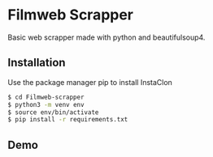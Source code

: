 # Filmweb Scrapper

Basic web scrapper made with python and beautifulsoup4.


## Installation

Use the package manager pip to install InstaClon
```bash
$ cd Filmweb-scrapper
$ python3 -m venv env
$ source env/bin/activate
$ pip install -r requirements.txt
```

## Demo
